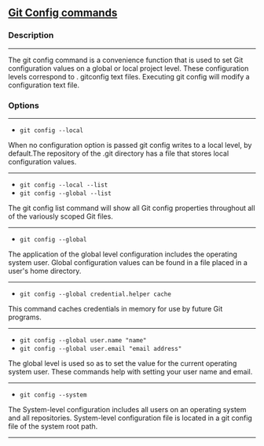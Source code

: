 ## <u> Git Config commands </u>

### Description
---

The git config command is a convenience function that is used to set Git configuration values on a global or local project level. These configuration levels correspond to . gitconfig text files. Executing git config will modify a configuration text file.

### Options

---
- `git config --local`

When no configuration option is passed git config writes to a local level, by default.The repository of the .git directory has a file that stores local configuration values.

---

- `git config --local --list`
- `git config --global --list`

The git config list command will show all Git config properties throughout all of the variously scoped Git files.

---

- `git config --global`

The application of the global level configuration includes the operating system user. Global configuration values can be found in a file placed in a user's home directory.

---
- `git config --global credential.helper cache`

This command caches credentials in memory for use by future Git programs.

---

- `git config --global user.name "name"`
- `git config --global user.email "email address"`

The global level is used so as to set the value for the current operating system user. These commands help with setting your user name and email.

---
- `git config --system`

The System-level configuration includes all users on an operating system and all repositories. System-level configuration file is located in a git config file of the system root path.

---